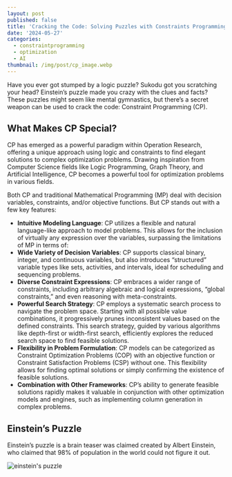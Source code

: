 ```yaml
---
layout: post
published: false
title: 'Cracking the Code: Solving Puzzles with Constraints Programming'
date: '2024-05-27'
categories:
  - constraintprogramming
  - optimization
  - AI
thumbnail: /img/post/cp_image.webp
---
```


Have you ever got stumped by a logic puzzle? Sukodu got you scratching your head? Einstein’s puzzle made you crazy with the clues and facts? These puzzles might seem like mental gymnastics, but there’s a secret weapon can be used to crack the code: Constraint Programming (CP).
<!--more-->

## What Makes CP Special?
CP has emerged as a powerful paradigm within Operation Research, offering a unique approach using logic and constraints to find elegant solutions to complex optimization problems. Drawing inspiration from Computer Science fields like Logic Programming, Graph Theory, and Artificial Intelligence, CP becomes a powerful tool for optimization problems in various fields.

Both CP and traditional Mathematical Programming (MP) deal with decision variables, constraints, and/or objective functions. But CP stands out with a few key features:

- **Intuitive Modeling Language**: CP utilizes a flexible and natural language-like approach to model problems. This allows for the inclusion of virtually any expression over the variables, surpassing the limitations of MP in terms of:
- **Wide Variety of Decision Variables**: CP supports classical binary, integer, and continuous variables, but also introduces “structured” variable types like sets, activities, and intervals, ideal for scheduling and sequencing problems.
- **Diverse Constraint Expressions**: CP embraces a wider range of constraints, including arbitrary algebraic and logical expressions, “global constraints,” and even reasoning with meta-constraints.
- **Powerful Search Strategy**: CP employs a systematic search process to navigate the problem space. Starting with all possible value combinations, it progressively prunes inconsistent values based on the defined constraints. This search strategy, guided by various algorithms like depth-first or width-first search, efficiently explores the reduced search space to find feasible solutions.
- **Flexibility in Problem Formulation**: CP models can be categorized as Constraint Optimization Problems (COP) with an objective function or Constraint Satisfaction Problems (CSP) without one. This flexibility allows for finding optimal solutions or simply confirming the existence of feasible solutions.
- **Combination with Other Frameworks**: CP’s ability to generate feasible solutions rapidly makes it valuable in conjunction with other optimization models and engines, such as implementing column generation in complex problems.

## Einstein’s Puzzle

Einstein’s puzzle is a brain teaser was claimed created by Albert Einstein, who claimed that 98% of population in the world could not figure it out.

![einstein's puzzle]({{site.baseurl}}/img/post/einstein_puzzle.webp)



















